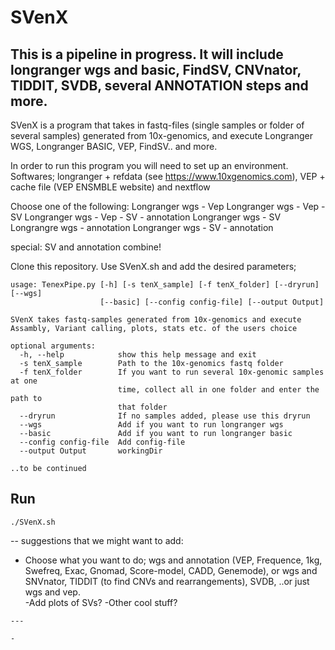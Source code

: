 # SVenX


This is a pipeline in progress. It will include longranger wgs and basic, FindSV, CNVnator, TIDDIT, SVDB, several ANNOTATION steps and more. 
---
SVenX is a program that takes in fastq-files (single samples or folder of several samples) generated from 10x-genomics, and execute Longranger WGS, Longranger BASIC, VEP, FindSV.. and more. 

In order to run this program you will need to set up an environment. 
Softwares; longranger + refdata (see https://www.10xgenomics.com), VEP + cache file (VEP ENSMBLE website) and nextflow

Choose one of the following:
Longranger wgs - Vep
Longranger wgs - Vep - SV 
Longranger wgs - Vep - SV - annotation
Longranger wgs - SV 
Longrangre wgs - annotation 
Longranger wgs - SV - annotation 
 
special: SV and annotation combine!


Clone this repository. 
Use SVenX.sh and add the desired parameters;
```
usage: TenexPipe.py [-h] [-s tenX_sample] [-f tenX_folder] [--dryrun] [--wgs]
                    [--basic] [--config config-file] [--output Output]

SVenX takes fastq-samples generated from 10x-genomics and execute
Assambly, Variant calling, plots, stats etc. of the users choice

optional arguments:
  -h, --help            show this help message and exit
  -s tenX_sample        Path to the 10x-genomics fastq folder
  -f tenX_folder        If you want to run several 10x-genomic samples at one
                        time, collect all in one folder and enter the path to
                        that folder
  --dryrun              If no samples added, please use this dryrun
  --wgs                 Add if you want to run longranger wgs
  --basic               Add if you want to run longranger basic
  --config config-file  Add config-file
  --output Output       workingDir

..to be continued 

```

Run
---
```
./SVenX.sh

```
-- suggestions that we might want to add: 
- Choose what you want to do; wgs and annotation (VEP, Frequence, 1kg, Swefreq, Exac, Gnomad, Score-model, CADD, Genemode), or wgs and SNVnator, TIDDIT (to find CNVs and rearrangements), SVDB, ..or just wgs and vep.  
-Add plots of SVs?
-Other cool stuff?   
```
---

- 